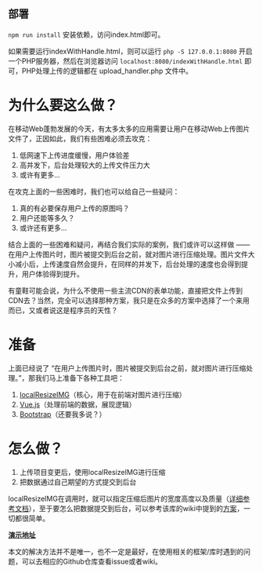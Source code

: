 ## 部署

`npm run install` 安装依赖，访问index.html即可。

如果需要运行indexWithHandle.html，则可以运行 `php -S 127.0.0.1:8080` 开启一个PHP服务器，然后在浏览器访问 `localhost:8080/indexWithHandle.html` 即可，PHP处理上传的逻辑都在 upload_handler.php 文件中。


# 为什么要这么做？
在移动Web蓬勃发展的今天，有太多太多的应用需要让用户在移动Web上传图片文件了，正因如此，我们有些困难必须去攻克：

1. 低网速下上传进度缓慢，用户体验差
2. 高并发下，后台处理较大的上传文件压力大
3. 或许有更多...

在攻克上面的一些困难时，我们也可以给自己一些疑问：

1. 真的有必要保存用户上传的原图吗？
2. 用户还能等多久？
3. 或许还有更多...

结合上面的一些困难和疑问，再结合我们实际的案例，我们或许可以这样做 —— 在用户上传图片时，图片被提交到后台之前，就对图片进行压缩处理。图片文件大小减小后，上传速度自然会提升，在同样的并发下，后台处理的速度也会得到提升，用户体验得到提升。

有童鞋可能会说，为什么不使用一些主流CDN的表单功能，直接把文件上传到CDN去？当然，完全可以选择那种方案，我只是在众多的方案中选择了一个来用而已，又或者说这是程序员的天性？

# 准备
上面已经说了 “在用户上传图片时，图片被提交到后台之前，就对图片进行压缩处理。”，那我们马上准备下各种工具吧：

1. [localResizeIMG][1]（核心，用于在前端对图片进行压缩）
2. [Vue.js][2]（处理前端的数据，展现逻辑）
3. [Bootstrap][3]（还要我多说？）

# 怎么做？

 1. 上传项目变更后，使用localResizeIMG进行压缩
 2. 把数据通过自己期望的方式提交到后台
 
localResizeIMG在调用时，就可以指定压缩后图片的宽度高度以及质量（[详细参考文档][4]），至于要怎么把数据提交到后台，可以参考该库的wiki中提到的[方案][5]，一切都很简单。

**[演示地址][6]**

本文的解决方法并不是唯一，也不一定是最好，在使用相关的框架/库时遇到的问题，可以去相应的Github仓库查看issue或者wiki。


  [1]: https://github.com/think2011/localResizeIMG
  [2]: https://github.com/vuejs/vue
  [3]: https://github.com/twbs/bootstrap
  [4]: https://github.com/think2011/localResizeIMG/wiki/2.-%E5%8F%82%E6%95%B0%E6%96%87%E6%A1%A3
  [5]: https://github.com/think2011/localResizeIMG/wiki/1.-%E5%90%8E%E7%AB%AF%E5%A4%84%E7%90%86
  [6]: http://dc.majiawei.com/local-resize-img-with-vue/index.html
